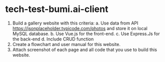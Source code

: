 # tech-test-bumi.ai-client

1.	Build a gallery website with this criteria:
a. Use data from API https://jsonplaceholder.typicode.com/photos and store it on local MySQL database.
b. Use Vue.js for the front-end.
c. Use Express.Js for the back-end
d. Include CRUD function
2.	Create a flowchart and user manual for this website.
3.	Attach screenshot of each page and all code that you use to build this website.
